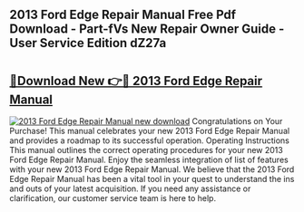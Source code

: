 ## 2013 Ford Edge Repair Manual Free Pdf Download - Part-fVs New Repair Owner Guide - User Service Edition dZ27a

# <h2><a href="http://bc24579.oget.top/?id=2013+Ford+Edge+Repair+Manual">🔗Download New 👉🔴 2013 Ford Edge Repair Manual</a></h2>

[![2013 Ford Edge Repair Manual new download](https://i.imgur.com/5g1atiW.png)](http://bc24579.oget.top/?id=2013+Ford+Edge+Repair+Manual)
Congratulations on Your Purchase! This manual celebrates your new 2013 Ford Edge Repair Manual and provides a roadmap to its successful operation. Operating Instructions This manual outlines the correct operating procedures for your new 2013 Ford Edge Repair Manual. Enjoy the seamless integration of list of features with your new 2013 Ford Edge Repair Manual. We believe that the 2013 Ford Edge Repair Manual has been a vital tool in your quest to understand the ins and outs of your latest acquisition. If you need any assistance or clarification, our customer service team is here to help.
